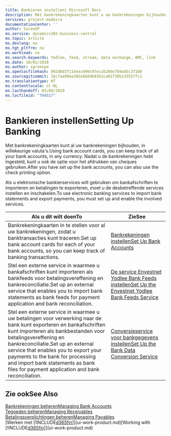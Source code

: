 ```yaml
---
title: Bankieren instellen| Microsoft Docs
description: Met bankrekeningkaarten kunt u uw bankrekeningen bijhouden en bankfeeds instellen, zoals Yodlee, om gegevens uit te wisselen.
services: project-madeira
documentationcenter: ''
author: SorenGP
ms.service: dynamics365-business-central
ms.topic: article
ms.devlang: na
ms.tgt_pltfrm: na
ms.workload: na
ms.search.keywords: Yodlee, feed, stream, data exchange, AMC, link
ms.date: 10/01/2018
ms.author: sgroespe
ms.openlocfilehash: 092d8d3f114eac890c97eca520de7b9adbc37108
ms.sourcegitcommit: 1bcfaa99ea302e6b84b8361ca02730b135557fc1
ms.translationtype: HT
ms.contentlocale: nl-NL
ms.lasthandoff: 03/08/2019
ms.locfileid: "794517"
---
```

# <a name="setting-up-banking"></a><span data-ttu-id="46b12-103">Bankieren instellen</span><span class="sxs-lookup"><span data-stu-id="46b12-103">Setting Up Banking</span></span>
<span data-ttu-id="46b12-104">Met bankrekeningkaarten kunt al uw bankrekeningen bijhouden, in willekeurige valuta's.</span><span class="sxs-lookup"><span data-stu-id="46b12-104">Using bank account cards, you can keep track of all your bank accounts, in any currency.</span></span> <span data-ttu-id="46b12-105">Nadat u de bankrekeningen hebt ingesteld, kunt u ook de optie voor het afdrukken van cheques gebruiken.</span><span class="sxs-lookup"><span data-stu-id="46b12-105">After you have set up the bank accounts, you can also use the check printing option.</span></span>

<span data-ttu-id="46b12-106">Als u elektronische bankierservices wilt gebruiken om bankafschriften te importeren en betalingen te exporteren, moet u de desbetreffende services instellen en inschakelen.</span><span class="sxs-lookup"><span data-stu-id="46b12-106">To use electronic banking services to import bank statements and  export payments, you must set up and enable the involved services.</span></span>

| <span data-ttu-id="46b12-107">Als u dit wilt doen</span><span class="sxs-lookup"><span data-stu-id="46b12-107">To</span></span> | <span data-ttu-id="46b12-108">Zie</span><span class="sxs-lookup"><span data-stu-id="46b12-108">See</span></span> |
| --- | --- |
| <span data-ttu-id="46b12-109">Bankrekeningkaarten in te stellen voor al uw bankrekeningen, zodat u banktransacties kunt traceren.</span><span class="sxs-lookup"><span data-stu-id="46b12-109">Set up bank account cards for each of your bank accounts, so you can keep track of banking transactions.</span></span> |[<span data-ttu-id="46b12-110">Bankrekeningen instellen</span><span class="sxs-lookup"><span data-stu-id="46b12-110">Set Up Bank Accounts</span></span>](bank-how-setup-bank-accounts.md) |
| <span data-ttu-id="46b12-111">Stel een externe service in waarmee u bankafschriften kunt importeren als bankfeeds voor betalingsvereffening en bankreconciliatie.</span><span class="sxs-lookup"><span data-stu-id="46b12-111">Set up an external service that enables you to import bank statements as bank feeds for payment application and bank reconciliation.</span></span> |[<span data-ttu-id="46b12-112">De service Envestnet Yodlee Bank Feeds instellen</span><span class="sxs-lookup"><span data-stu-id="46b12-112">Set Up the Envestnet Yodlee Bank Feeds Service</span></span>](bank-how-setup-bank-statement-service.md) |
| <span data-ttu-id="46b12-113">Stel een externe service in waarmee u uw betalingen voor verwerking naar de bank kunt exporteren en bankafschriften kunt importeren als bankbestanden voor betalingsvereffening en bankreconciliatie.</span><span class="sxs-lookup"><span data-stu-id="46b12-113">Set up an external service that enables you to export your payments to the bank for processing  and import bank statements as bank files for payment application and bank reconciliation.</span></span> |[<span data-ttu-id="46b12-114">Conversieservice voor bankgegevens instellen</span><span class="sxs-lookup"><span data-stu-id="46b12-114">Set Up the Bank Data Conversion Service</span></span>](bank-how-setup-bank-data-conversion-service.md) |

## <a name="see-also"></a><span data-ttu-id="46b12-115">Zie ook</span><span class="sxs-lookup"><span data-stu-id="46b12-115">See Also</span></span>
[<span data-ttu-id="46b12-116">Bankrekeningen beheren</span><span class="sxs-lookup"><span data-stu-id="46b12-116">Managing Bank Accounts</span></span>](bank-manage-bank-accounts.md)  
[<span data-ttu-id="46b12-117">Tegoeden beheren</span><span class="sxs-lookup"><span data-stu-id="46b12-117">Managing Receivables</span></span>](receivables-manage-receivables.md)  
[<span data-ttu-id="46b12-118">Betalingsverplichtingen beheren</span><span class="sxs-lookup"><span data-stu-id="46b12-118">Managing Payables</span></span>](payables-manage-payables.md)  
<span data-ttu-id="46b12-119">[Werken met [!INCLUDE[d365fin](includes/d365fin_md.md)]](ui-work-product.md)</span><span class="sxs-lookup"><span data-stu-id="46b12-119">[Working with [!INCLUDE[d365fin](includes/d365fin_md.md)]](ui-work-product.md)</span></span>
